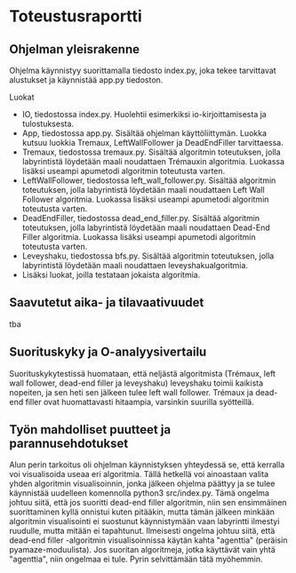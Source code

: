 # Toteustusraportti

## Ohjelman yleisrakenne

Ohjelma käynnistyy suorittamalla tiedosto index.py, joka tekee tarvittavat alustukset ja käynnistää app.py tiedoston.

Luokat
- IO, tiedostossa index.py. Huolehtii esimerkiksi io-kirjoittamisesta ja tulostuksesta.
- App, tiedostossa app.py. Sisältää ohjelman käyttöliittymän. Luokka kutsuu luokkia Tremaux, LeftWallFollower ja DeadEndFiller tarvittaessa.
- Tremaux, tiedostossa tremaux.py. Sisältää algoritmin toteutuksen, jolla labyrintistä löydetään maali noudattaen Trémauxin algoritmia. Luokassa lisäksi useampi apumetodi algoritmin toteutusta varten.
- LeftWallFollower, tiedostossa left_wall_follower.py. Sisältää algoritmin toteutuksen, jolla labyrintistä löydetään maali noudattaen Left Wall Follower algoritmia. Luokassa lisäksi useampi apumetodi algoritmin toteutusta varten.
- DeadEndFiller, tiedostossa dead_end_filler.py. Sisältää algoritmin toteutuksen, jolla labyrintistä löydetään maali noudattaen Dead-End Filler algoritmia. Luokassa lisäksi useampi apumetodi algoritmin toteutusta varten.
- Leveyshaku, tiedostossa bfs.py. Sisältää algoritmin toteutuksen, jolla labyrintistä löydetään maali noudattaen leveyshakualgoritmia.
- Lisäksi luokat, joilla testataan jokaista algoritmia.

## Saavutetut aika- ja tilavaativuudet

tba

## Suorituskyky ja O-analyysivertailu

Suorituskykytestissä huomataan, että neljästä algoritmista (Trémaux, left wall follower, dead-end filler ja leveyshaku) leveyshaku toimii kaikista nopeiten, ja sen heti sen jälkeen tulee left wall follower. Trémaux ja dead-end filler ovat huomattavasti hitaampia, varsinkin suurilla syötteillä.

## Työn mahdolliset puutteet ja parannusehdotukset

Alun perin tarkoitus oli ohjelman käynnistyksen yhteydessä se, että kerralla voi visualisoida useaa eri algoritmia. Tällä hetkellä voi ainoastaan valita
yhden algoritmin visualisoinnin, jonka jälkeen ohjelma päättyy ja se tulee käynnistää uudelleen komennolla python3 src/index.py. Tämä ongelma johtuu siitä,
että jos suoritti dead-end filler algoritmin, niin sen ensimmäinen suorittaminen kyllä onnistui kuten pitääkin, mutta tämän jälkeen minkään algoritmin visualisointi ei suostunut käynnistymään vaan labyrintti ilmestyi ruudulle, mutta mitään ei tapahtunut. Ilmeisesti ongelma johtuu siitä, että dead-end filler -algoritmin visualisoinnissa käytän kahta "agenttia" (peräisin pyamaze-moduulista). Jos suoritan algoritmeja, jotka käyttävät vain yhtä "agenttia", niin ongelmaa ei tule. Pyrin selvittämään tätä myöhemmin.
